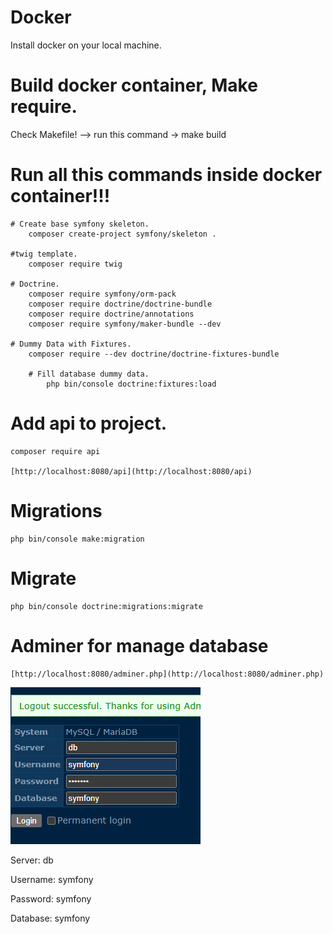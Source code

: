 # Docker

Install docker on your local machine.

# Build docker container, Make require.

Check Makefile! --> run this command -> make build

# Run  all this commands inside docker container!!!
    
    # Create base symfony skeleton.
        composer create-project symfony/skeleton .
    
    #twig template.
        composer require twig
    
    # Doctrine.
        composer require symfony/orm-pack
        composer require doctrine/doctrine-bundle
        composer require doctrine/annotations
        composer require symfony/maker-bundle --dev

    # Dummy Data with Fixtures.
        composer require --dev doctrine/doctrine-fixtures-bundle
    
        # Fill database dummy data.
            php bin/console doctrine:fixtures:load
 

# Add api to project.
    composer require api

    [http://localhost:8080/api](http://localhost:8080/api)


# Migrations
    php bin/console make:migration

# Migrate 
    php bin/console doctrine:migrations:migrate

# Adminer for manage database
    [http://localhost:8080/adminer.php](http://localhost:8080/adminer.php)

![db-login](image.png)

Server: db

Username: symfony

Password: symfony

Database: symfony